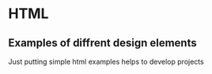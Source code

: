 # HTML

## Examples of diffrent design elements

Just putting simple html examples helps to develop projects
